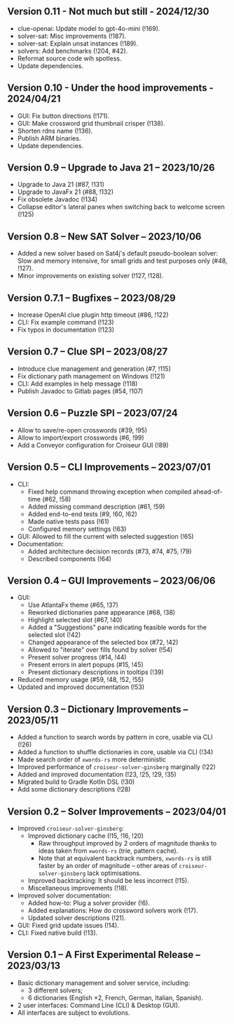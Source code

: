 <!--
SPDX-FileCopyrightText: 2023-2024 Antoine Belvire
SPDX-License-Identifier: GPL-3.0-or-later
-->

## Version 0.11 - Not much but still - 2024/12/30

- clue-openai: Update model to gpt-4o-mini (!169).
- solver-sat: Misc improvements (!187).
- solver-sat: Explain unsat instances (!189).
- solvers: Add benchmarks (!204, #42).
- Reformat source code wih spotless.
- Update dependencies.

## Version 0.10 - Under the hood improvements - 2024/04/21

- GUI: Fix button directions (!171).
- GUI: Make crossword grid thumbnail crisper (!138).
- Shorten rdns name (!136).
- Publish ARM binaries.
- Update dependencies.

## Version 0.9 – Upgrade to Java 21 – 2023/10/26

- Upgrade to Java 21 (#87, !131)
- Upgrade to JavaFx 21 (#88, !132)
- Fix obsolete Javadoc (!134)
- Collapse editor's lateral panes when switching back to welcome screen (!125) 

## Version 0.8 – New SAT Solver – 2023/10/06

- Added a new solver based on Sat4j's default pseudo-boolean solver: Slow and memory intensive,
  for small grids and test purposes only (#48, !127).
- Minor improvements on existing solver (!127, !128).

## Version 0.7.1 – Bugfixes – 2023/08/29

- Increase OpenAI clue plugin http timeout (#86, !122)
- CLI: Fix example command (!123)
- Fix typos in documentation (!123)

## Version 0.7 – Clue SPI – 2023/08/27

- Introduce clue management and generation (#7, !115)
- Fix dictionary path management on Windows (!121)
- CLI: Add examples in help message (!118)
- Publish Javadoc to Gitlab pages (#54, !107)

## Version 0.6 – Puzzle SPI – 2023/07/24

- Allow to save/re-open crosswords (#39, !95)
- Allow to import/export crosswords (#6, !99)
- Add a Conveyor configuration for Croiseur GUI (!89)

## Version 0.5 – CLI Improvements – 2023/07/01

- CLI:
    - Fixed help command throwing exception when compiled ahead-of-time (#62, !58)
    - Added missing command description (#61, !59)
    - Added end-to-end tests (#9, !60, !62)
    - Made native tests pass (!61)
    - Configured memory settings (!63)
- GUI: Allowed to fill the current with selected suggestion (!65)
- Documentation:
    - Added architecture decision records (#73, #74, #75, !79)
    - Described components (!64)

## Version 0.4 – GUI Improvements – 2023/06/06

- GUI:
    - Use AtlantaFx theme (#65, !37)
    - Reworked dictionaries pane appearance (#68, !38)
    - Highlight selected slot (#67, !40)
    - Added a "Suggestions" pane indicating feasible words for the selected slot (!42)
    - Changed appearance of the selected box (#72, !42)
    - Allowed to "iterate" over fills found by solver (!54)
    - Present solver progress (#14, !44)
    - Present errors in alert popups (#15, !45)
    - Present dictionary descriptions in tooltips (!39)
- Reduced memory usage (#59, !48, !52, !55)
- Updated and improved documentation (!53)

## Version 0.3 – Dictionary Improvements – 2023/05/11

- Added a function to search words by pattern in core, usable via CLI (!26)
- Added a function to shuffle dictionaries in core, usable via CLI (!34)
- Made search order of `xwords-rs` more deterministic
- Improved performance of `croiseur-solver-ginsberg` marginally (!22)
- Added and improved documentation (!23, !25, !29, !35)
- Migrated build to Gradle Kotlin DSL (!30)
- Add some dictionary descriptions (!28)

## Version 0.2 – Solver Improvements – 2023/04/01

- Improved `croiseur-solver-ginsberg`:
    - Improved dictionary cache (!15, !16, !20)
        - Raw throughput improved by 2 orders of magnitude thanks to ideas taken from `xwords-rs`
          (trie, pattern cache).
        - Note that at equivalent backtrack numbers, `xwords-rs` is still faster by an order of
          magnitude – other areas of `croiseur-solver-ginsberg` lack optimisations.
    - Improved backtracking: It should be less incorrect (!15).
    - Miscellaneous improvements (!18).
- Improved solver documentation:
    - Added how-to: Plug a solver provider (!6).
    - Added explanations: How do crossword solvers work (!17).
    - Updated solver descriptions (!21).
- GUI: Fixed grid update issues (!14).
- CLI: Fixed native build (!13).

## Version 0.1 – A First Experimental Release – 2023/03/13

- Basic dictionary management and solver service, including:
    - 3 different solvers;
    - 6 dictionaries (English ×2, French, German, Italian, Spanish).
- 2 user interfaces: Command Line (CLI) & Desktop (GUI).
- All interfaces are subject to evolutions.
